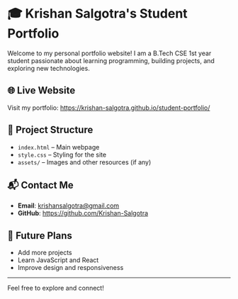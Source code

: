 # 🎓 Krishan Salgotra's Student Portfolio

Welcome to my personal portfolio website! I am a B.Tech CSE 1st year student passionate about learning programming, building projects, and exploring new technologies.

## 🌐 Live Website
Visit my portfolio: https://krishan-salgotra.github.io/student-portfolio/

## 📁 Project Structure
- `index.html` – Main webpage
- `style.css` – Styling for the site
- `assets/` – Images and other resources (if any)

## 📬 Contact Me
- **Email**: krishansalgotra@gmail.com
- **GitHub**: https://github.com/Krishan-Salgotra

## 🚀 Future Plans
- Add more projects
- Learn JavaScript and React
- Improve design and responsiveness

---

Feel free to explore and connect!
